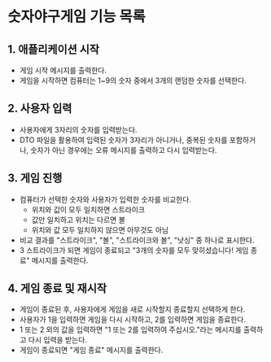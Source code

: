 # 숫자야구게임 기능 목록

## 1. 애플리케이션 시작

-   게임 시작 메시지를 출력한다.
-   게임을 시작하면 컴퓨터는 1~9의 숫자 중에서 3개의 랜덤한 숫자를 선택한다.

## 2. 사용자 입력

-   사용자에게 3자리의 숫자를 입력받는다.
-   DTO 파일을 활용하여 입력된 숫자가 3자리가 아니거나, 중복된 숫자를 포함하거나, 숫자가 아닌 경우에는 오류 메시지를 출력하고 다시 입력받는다.

## 3. 게임 진행

-   컴퓨터가 선택한 숫자와 사용자가 입력한 숫자를 비교한다.
    -   위치와 값이 모두 일치하면 스트라이크
    -   값만 일치하고 위치는 다르면 볼
    -   위치와 값 모두 일치하지 않으면 아무것도 아님
-   비교 결과를 "스트라이크", "볼", "스트라이크와 볼", "낫싱" 중 하나로 표시한다.
-   3 스트라이크가 되면 게임이 종료되고 "3개의 숫자를 모두 맞히셨습니다! 게임 종료" 메시지를 출력한다.

## 4. 게임 종료 및 재시작

-   게임이 종료된 후, 사용자에게 게임을 새로 시작할지 종료할지 선택하게 한다.
-   사용자가 1을 입력하면 게임을 다시 시작하고, 2를 입력하면 게임을 종료한다.
-   1 또는 2 외의 값을 입력하면 "1 또는 2를 입력하여 주십시오."라는 메시지를 출력하고 다시 입력을 받는다.
-   게임이 종료되면 "게임 종료" 메시지를 출력한다.
